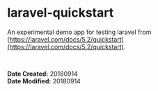 # laravel-quickstart

An experimental demo app for testing laravel from [https://laravel.com/docs/5.2/quickstart](https://laravel.com/docs/5.2/quickstart). 


<br>

**Date Created:** 20180914 <br>
**Date Modified:** 20180914